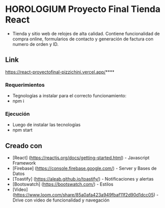 # HOROLOGIUM Proyecto Final Tienda React

- Tienda y sitio web de relojes de alta calidad. Contiene funcionalidad de compra online, formularios de contacto y generación de factura con numero de orden y ID.

## Link

https://react-proyectofinal-pizzichini.vercel.app/****


### Requerimientos

- Tegnologías a instalar para el correcto funcionamiento:
- npm i 

### Ejecución

- Luego de instalar las tecnologías
- npm start

## Creado con

- [React] (https://reactjs.org/docs/getting-started.html) - Javascript Framework
- [Firebase] (https://console.firebase.google.com/) - Server y Bases de Datos
- [Toastify] (https://aleab.github.io/toastify/) - Notificaciones y alertas
- [Bootswatch] (https://bootswatch.com/) - Estilos
- [Video] (https://www.loom.com/share/85a0afa423a949fbaf11f2d90d1dcc05) - Drive con video de funcionalidad y navegación
